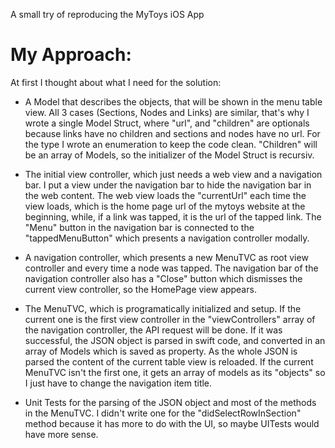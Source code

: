 A small try of reproducing the MyToys iOS App

# My Approach:

At first I thought about what I need for the solution:

- A Model that describes the objects, that will be shown in the menu table view.
  All 3 cases (Sections, Nodes and Links) are similar, that's why I wrote a single Model Struct, where "url", and "children" are optionals because links have no children and sections and nodes have no url.
  For the type I wrote an enumeration to keep the code clean.
  "Children" will be an array of Models, so the initializer of the Model Struct is recursiv.

- The initial view controller, which just needs a web view and a navigation bar. I put a view under the navigation bar to hide the navigation bar in the web content.
  The web view loads the "currentUrl" each time the view loads, which is the home page url of the mytoys website at the beginning, while, if a link was tapped, it is the url of the tapped link.
  The "Menu" button in the navigation bar is connected to the "tappedMenuButton" which presents a navigation controller modally.
  
- A navigation controller, which presents a new MenuTVC as root view controller and every time a node was tapped.
  The navigation bar of the navigation controller also has a "Close" button which dismisses the current view controller, so the HomePage view appears.

- The MenuTVC, which is programatically initialized and setup. If the current one is the first view controller in the "viewControllers" array of the navigation controller, the API request will be done. If it was successful, the JSON object is parsed in swift code, and converted in an array of Models which is saved as property. As the whole JSON is parsed the content of the current table view is reloaded.
  If the current MenuTVC isn't the first one, it gets an array of models as its "objects" so I just have to change the navigation item title. 

- Unit Tests for the parsing of the JSON object and most of the methods in the MenuTVC.
  I didn't write one for the "didSelectRowInSection" method because it has more to do with the UI, so maybe UITests would have more sense.

 
